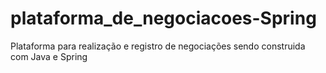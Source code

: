 # plataforma_de_negociacoes-Spring
 Plataforma para realização e registro de negociações sendo construida com Java e Spring
